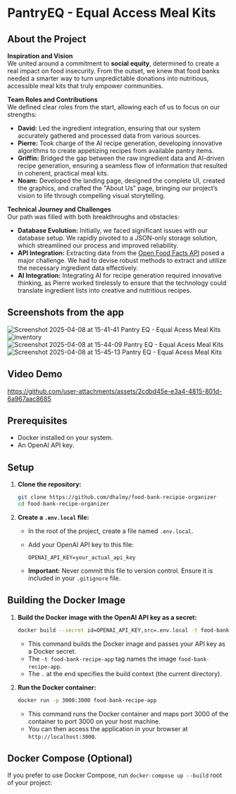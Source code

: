 # PantryEQ - Equal Access Meal Kits

## About the Project

**Inspiration and Vision**  
We united around a commitment to **social equity**, determined to create a real impact on food insecurity. From the outset, we knew that food banks needed a smarter way to turn unpredictable donations into nutritious, accessible meal kits that truly empower communities.

**Team Roles and Contributions**  
We defined clear roles from the start, allowing each of us to focus on our strengths:
- **David:** Led the ingredient integration, ensuring that our system accurately gathered and processed data from various sources.
- **Pierre:** Took charge of the AI recipe generation, developing innovative algorithms to create appetizing recipes from available pantry items.
- **Griffin:** Bridged the gap between the raw ingredient data and AI-driven recipe generation, ensuring a seamless flow of information that resulted in coherent, practical meal kits.
- **Noam:** Developed the landing page, designed the complete UI, created the graphics, and crafted the "About Us" page, bringing our project’s vision to life through compelling visual storytelling.

**Technical Journey and Challenges**  
Our path was filled with both breakthroughs and obstacles:
- **Database Evolution:** Initially, we faced significant issues with our database setup. We rapidly pivoted to a JSON-only storage solution, which streamlined our process and improved reliability.
- **API Integration:** Extracting data from the [Open Food Facts API](https://world.openfoodfacts.org) posed a major challenge. We had to devise robust methods to extract and utilize the necessary ingredient data effectively.
- **AI Integration:** Integrating AI for recipe generation required innovative thinking, as Pierre worked tirelessly to ensure that the technology could translate ingredient lists into creative and nutritious recipes.


## Screenshots from the app

![Screenshot 2025-04-08 at 15-41-41 Pantry EQ - Equal Acess Meal Kits](https://github.com/user-attachments/assets/b4cba1a8-d6ce-48a1-be79-1e74c9d98573)
![inventory](https://github.com/user-attachments/assets/654c1a3b-765a-4924-9b64-401d4b70006d)
![Screenshot 2025-04-08 at 15-44-09 Pantry EQ - Equal Acess Meal Kits](https://github.com/user-attachments/assets/61145769-f588-4370-b6a4-551ad7fec98f)
![Screenshot 2025-04-08 at 15-45-13 Pantry EQ - Equal Acess Meal Kits](https://github.com/user-attachments/assets/08f956eb-f454-4f9b-90d3-42c578b0ef71)


## Video Demo

https://github.com/user-attachments/assets/2cdbd45e-e3a4-4815-801d-6a967aac8685


## Prerequisites

* Docker installed on your system.
* An OpenAI API key.

## Setup

1.  **Clone the repository:**

    ```bash
    git clone https://github.com/dhalmy/food-bank-recipie-organizer
    cd food-bank-recipe-organizer
    ```

2.  **Create a `.env.local` file:**

    * In the root of the project, create a file named `.env.local`.
    * Add your OpenAI API key to this file:

        ```
        OPENAI_API_KEY=your_actual_api_key
        ```

    * **Important:** Never commit this file to version control. Ensure it is included in your `.gitignore` file.

## Building the Docker Image

1.  **Build the Docker image with the OpenAI API key as a secret:**

    ```bash
    docker build --secret id=OPENAI_API_KEY,src=.env.local -t food-bank-recipe-app .
    ```

    * This command builds the Docker image and passes your API key as a Docker secret.
    * The `-t food-bank-recipe-app` tag names the image `food-bank-recipe-app`.
    * The `.` at the end specifies the build context (the current directory).

2.  **Run the Docker container:**

    ```bash
    docker run -p 3000:3000 food-bank-recipe-app
    ```

    * This command runs the Docker container and maps port 3000 of the container to port 3000 on your host machine.
    * You can then access the application in your browser at `http://localhost:3000`.

## Docker Compose (Optional)

If you prefer to use Docker Compose, run `docker-compose up --build` root of your project:



